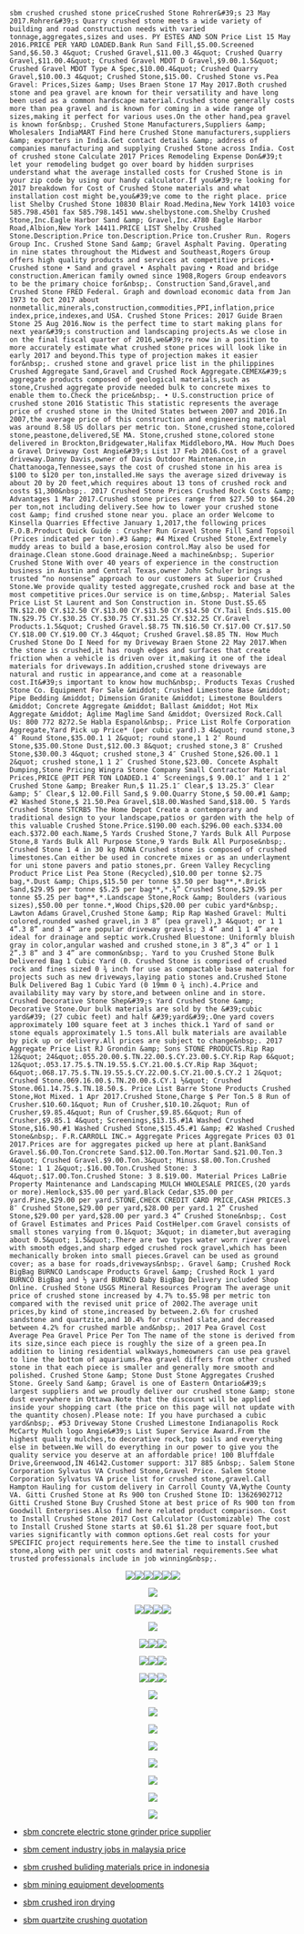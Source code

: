 
```
sbm crushed crushed stone priceCrushed Stone Rohrer&#39;s 23 May 2017.Rohrer&#39;s Quarry crushed stone meets a wide variety of building and road construction needs with varied tonnage,aggregates,sizes and uses. PY ESTES AND SON Price List 15 May 2016.PRICE PER YARD LOADED.Bank Run Sand Fill,$5.00.Screened Sand,$6.50.3 4&quot; Crushed Gravel,$11.00.3 4&quot; Crushed Quarry Gravel,$11.00.4&quot; Crushed Gravel MDOT D Gravel,$9.00.1.5&quot; Crushed Gravel MDOT Type A Spec,$10.00.4&quot; Crushed Quarry Gravel,$10.00.3 4&quot; Crushed Stone,$15.00. Crushed Stone vs.Pea Gravel: Prices,Sizes &amp; Uses Braen Stone 17 May 2017.Both crushed stone and pea gravel are known for their versatility and have long been used as a common hardscape material.Crushed stone generally costs more than pea gravel and is known for coming in a wide range of sizes,making it perfect for various uses.On the other hand,pea gravel is known for&nbsp;. Crushed Stone Manufacturers,Suppliers &amp; Wholesalers IndiaMART Find here Crushed Stone manufacturers,suppliers &amp; exporters in India.Get contact details &amp; address of companies manufacturing and supplying Crushed Stone across India. Cost of crushed stone Calculate 2017 Prices Remodeling Expense Don&#39;t let your remodeling budget go over board by hidden surprises understand what the average installed costs for Crushed Stone is in your zip code by using our handy calculator.If you&#39;re looking for 2017 breakdown for Cost of Crushed Stone materials and what installation cost might be,you&#39;ve come to the right place. price list Shelby Crushed Stone 10830 Blair Road.Medina,New York 14103 voice 585.798.4501 fax 585.798.1451 www.shelbystone.com.Shelby Crushed Stone,Inc.Eagle Harbor Sand &amp; Gravel,Inc.4780 Eagle Harbor Road,Albion,New York 14411.PRICE LIST Shelby Crushed Stone.Description.Price ton.Description.Price ton.Crusher Run. Rogers Group Inc. Crushed Stone Sand &amp; Gravel Asphalt Paving. Operating in nine states throughout the Midwest and Southeast,Rogers Group offers high quality products and services at competitive prices.• Crushed stone • Sand and gravel • Asphalt paving • Road and bridge construction.American family owned since 1908,Rogers Group endeavors to be the primary choice for&nbsp;. Construction Sand,Gravel,and Crushed Stone FRED Federal. Graph and download economic data from Jan 1973 to Oct 2017 about nonmetallic,minerals,construction,commodities,PPI,inflation,price index,price,indexes,and USA. Crushed Stone Prices: 2017 Guide Braen Stone 25 Aug 2016.Now is the perfect time to start making plans for next year&#39;s construction and landscaping projects.As we close in on the final fiscal quarter of 2016,we&#39;re now in a position to more accurately estimate what crushed stone prices will look like in early 2017 and beyond.This type of projection makes it easier for&nbsp;. crushed stone and gravel price list in the philippines Crushed Aggregate Sand,Gravel and Crushed Rock Aggregate.CEMEX&#39;s aggregate products composed of geological materials,such as stone,Crushed aggregate provide needed bulk to concrete mixes to enable them to.Check the price&nbsp;. • U.S.construction price of crushed stone 2016 Statistic This statistic represents the average price of crushed stone in the United States between 2007 and 2016.In 2007,the average price of this construction and engineering material was around 8.58 US dollars per metric ton. Stone,crushed stone,colored stone,peastone,delivered,SE MA. Stone,crushed stone,colored stone delivered in Brockton,Bridgewater,Halifax Middleboro,MA. How Much Does a Gravel Driveway Cost Angie&#39;s List 17 Feb 2016.Cost of a gravel driveway.Danny Davis,owner of Davis Outdoor Maintenance,in Chattanooga,Tennessee,says the cost of crushed stone in his area is $100 to $120 per ton,installed.He says the average sized driveway is about 20 by 20 feet,which requires about 13 tons of crushed rock and costs $1,300&nbsp;. 2017 Crushed Stone Prices Crushed Rock Costs &amp; Advantages 1 Mar 2017.Crushed stone prices range from $27.50 to $64.20 per ton,not including delivery.See how to lower your crushed stone cost &amp; find crushed stone near you. place an order Welcome to Kinsella Quarries Effective January 1,2017,the following prices F.O.B.Product Quick Guide : Crusher Run Gravel Stone Fill Sand Topsoil (Prices indicated per ton).#3 &amp; #4 Mixed Crushed Stone,Extremely muddy areas to build a base,erosion control.May also be used for drainage.Clean stone.Good drainage.Need a machine&nbsp;. Superior Crushed Stone With over 40 years of experience in the construction business in Austin and Central Texas,owner John Schuler brings a trusted “no nonsense” approach to our customers at Superior Crushed Stone.We provide quality tested aggregate,crushed rock and base at the most competitive prices.Our service is on time,&nbsp;. Material Sales Price List St Laurent and Son Construction in. Stone Dust.$5.65 TN.$12.00 CY.$12.50 CY.$13.00 CY.$13.50 CY.$14.50 CY.Tail Ends.$15.00 TN.$29.75 CY.$30.25 CY.$30.75 CY.$31.25 CY.$32.25 CY.Gravel Products.1.5&quot; Crushed Gravel.$8.75 TN.$16.50 CY.$17.00 CY.$17.50 CY.$18.00 CY.$19.00 CY.3 4&quot; Crushed Gravel.$8.85 TN. How Much Crushed Stone Do I Need for my Driveway Braen Stone 22 May 2017.When the stone is crushed,it has rough edges and surfaces that create friction when a vehicle is driven over it,making it one of the ideal materials for driveways.In addition,crushed stone driveways are natural and rustic in appearance,and come at a reasonable cost.It&#39;s important to know how much&nbsp;. Products Texas Crushed Stone Co. Equipment For Sale &middot; Crushed Limestone Base &middot; Pipe Bedding &middot; Dimension Granite &middot; Limestone Boulders &middot; Concrete Aggregate &middot; Ballast &middot; Hot Mix Aggregate &middot; Aglime Maglime Sand &middot; Oversized Rock.Call Us: 800 772 8272.Se Habla Espanol&nbsp;. Price List Rolfe Corporation Aggregate,Yard Pick up Price* (per cubic yard).3 4&quot; round stone,3 4″ Round Stone,$35.00.1 1 2&quot; round stone,1 1 2″ Round Stone,$35.00.Stone Dust,$12.00.3 8&quot; crushed stone,3 8″ Crushed Stone,$30.00.3 4&quot; crushed stone,3 4″ Crushed Stone,$26.00.1 1 2&quot; crushed stone,1 1 2″ Crushed Stone,$23.00. Concete Asphalt Dumping,Stone Pricing Wingra Stone Company Small Contractor Material Prices,PRICE @PIT PER TON LOADED.1 4″ Screenings,$ 9.00.1″ and 1 1 2″ Crushed Stone &amp; Breaker Run,$ 11.25.1″ Clear,$ 13.25.3″ Clear &amp; 5″ Clear,$ 12.00.Fill Sand,$ 9.00.Quarry Stone,$ 50.00.#1 &amp; #2 Washed Stone,$ 21.50.Pea Gravel,$18.00.Washed Sand,$18.00. 5 Yards Crushed Stone STCRB5 The Home Depot Create a contemporary and traditional design to your landscape,patios or garden with the help of this valuable Crushed Stone.Price.$190.00 each.$296.00 each.$334.00 each.$372.00 each.Name,5 Yards Crushed Stone,7 Yards Bulk All Purpose Stone,8 Yards Bulk All Purpose Stone,9 Yards Bulk All Purpose&nbsp;. Crushed Stone 1 4 in 30 kg RONA Crushed stone is composed of crushed limestones.Can either be used in concrete mixes or as an underlayment for uni stone pavers and patio stones,pr. Green Valley Recycling Product Price List Pea Stone (Recycled),$10.00 per tonne $2.75 bag,*.Dust &amp; Chips,$15.50 per tonne $3.50 per bag**,*.Brick Sand,$29.95 per tonne $5.25 per bag**,*.¾” Crushed Stone,$29.95 per tonne $5.25 per bag**,*.Landscape Stone,Rock &amp; Boulders (various sizes),$50.00 per tonne.*,Wood Chips,$20.00 per cubic yard*&nbsp;. Lawton Adams Gravel,Crushed Stone &amp; Rip Rap Washed Gravel: Multi colored,rounded washed gravel,in 3 8” (pea gravel),3 4&quot; or 1 1 4”.3 8” and 3 4” are popular driveway gravels; 3 4” and 1 1 4” are ideal for drainage and septic work.Crushed Bluestone: Uniformly bluish gray in color,angular washed and crushed stone,in 3 8”,3 4” or 1 1 2”.3 8” and 3 4” are common&nbsp;. Yard to you Crushed Stone Bulk Delivered Bag 1 Cubic Yard (0. Crushed Stone is comprised of crushed rock and fines sized 0 ¾ inch for use as compactable base material for projects such as new driveways,laying patio stones and.Crushed Stone Bulk Delivered Bag 1 Cubic Yard (0 19mm 0 ¾ inch).4.Price and availability may vary by store,and between online and in store. Crushed Decorative Stone Shep&#39;s Yard Crushed Stone &amp; Decorative Stone.Our bulk materials are sold by the &#39;cubic yard&#39; (27 cubic feet) and half &#39;yard&#39;.One yard covers approximately 100 square feet at 3 inches thick.1 Yard of sand or stone equals approximately 1.5 tons.All bulk materials are available by pick up or delivery.All prices are subject to change&nbsp;. 2017 Aggregate Price List RJ Grondin &amp; Sons STONE PRODUCTS.Rip Rap 12&quot; 24&quot;.055.20.00.$.TN.22.00.$.CY.23.00.$.CY.Rip Rap 6&quot; 12&quot;.053.17.75.$.TN.19.55.$.CY.21.00.$.CY.Rip Rap 3&quot; 6&quot;.068.17.75.$.TN.19.55.$.CY.22.00.$.CY.21.00.$.CY.2 1 2&quot; Crushed Stone.069.16.00.$.TN.20.00.$.CY.1 ½&quot; Crushed Stone.061.14.75.$.TN.18.50.$. Price List Barre Stone Products Crushed Stone,Hot Mixed. 1 Apr 2017.Crushed Stone,Charge $ Per Ton.5 8 Run of Crusher.$10.60.1&quot; Run of Crusher,$10.10.2&quot; Run of Crusher,$9.85.4&quot; Run of Crusher,$9.85.6&quot; Run of Crusher,$9.85.1 4&quot; Screenings,$13.15.#1A Washed Crushed Stone,$16.90.#1 Washed Crushed Stone,$15.45.#1 &amp; #2 Washed Crushed Stone&nbsp;. F.R.CARROLL INC.» Aggregate Prices Aggregate Prices 03 01 2017.Prices are for aggregates picked up here at plant.BankSand Gravel.$6.00.Ton.Croncrete Sand.$12.00.Ton.Mortar Sand.$21.00.Ton.3 4&quot; Crushed Gravel.$9.00.Ton.3&quot; Minus.$8.00.Ton.Crushed Stone: 1 1 2&quot;.$16.00.Ton.Crushed Stone: 3 4&quot;.$17.00.Ton.Crushed Stone: 3 8.$19.00. Material Prices LaBrie Property Maintenance and Landscaping MULCH WHOLESALE PRICES,(20 yards or more).Hemlock,$35.00 per yard.Black Cedar,$35.00 per yard.Pine,$29.00 per yard.STONE,CHECK CREDIT CARD PRICE,CASH PRICES.3 8″ Crushed Stone,$29.00 per yard,$28.00 per yard.1 2” Crushed Stone,$29.00 per yard,$28.00 per yard.3 4” Crushed Stone&nbsp;. Cost of Gravel Estimates and Prices Paid CostHelper.com Gravel consists of small stones varying from 0.1&quot; 3&quot; in diameter,but averaging about 0.5&quot; 1.5&quot;.There are two types water worn river gravel with smooth edges,and sharp edged crushed rock gravel,which has been mechanically broken into small pieces.Gravel can be used as ground cover; as a base for roads,driveways&nbsp;. Gravel &amp; Crushed Rock BigBag BURNCO Landscape Products Gravel &amp; Crushed Rock 1 yard BURNCO BigBag and ½ yard BURNCO Baby BigBag Delivery included Shop Online. Crushed Stone USGS Mineral Resources Program The average unit price of crushed stone increased by 4.7% to.$5.98 per metric ton compared with the revised unit price of 2002.The average unit prices,by kind of stone,increased by between.2.6% for crushed sandstone and quartzite,and 10.4% for crushed slate,and decreased between 4.2% for crushed marble and&nbsp;. 2017 Pea Gravel Cost Average Pea Gravel Price Per Ton The name of the stone is derived from its size,since each piece is roughly the size of a green pea.In addition to lining residential walkways,homeowners can use pea gravel to line the bottom of aquariums.Pea gravel differs from other crushed stone in that each piece is smaller and generally more smooth and polished. Crushed Stone &amp; Stone Dust Stone Aggregates Crushed Stone. Greely Sand &amp; Gravel is one of Eastern Ontario&#39;s largest suppliers and we proudly deliver our crushed stone &amp; stone dust everywhere in Ottawa.Note that the discount will be applied inside your shopping cart (the price on this page will not update with the quantity chosen).Please note: If you have purchased a cubic yard&nbsp;. #53 Driveway Stone Crushed Limestone Indianapolis Rock McCarty Mulch logo Angie&#39;s List Super Service Award.From the highest quality mulches,to decorative rock,top soils and everything else in between.We will do everything in our power to give you the quality service you deserve at an affordable price! 100 Bluffdale Drive,Greenwood,IN 46142.Customer support: 317 885 &nbsp;. Salem Stone Corporation Sylvatus VA Crushed Stone,Gravel Price. Salem Stone Corporation Sylvatus VA price list for crushed stone,gravel.Call Hampton Hauling for custom delivery in Carroll County VA,Wythe County VA. Gitti Crushed Stone at Rs 900 ton Crushed Stone ID: 13626902712 Gitti Crushed Stone Buy Crushed Stone at best price of Rs 900 ton from Goodwill Enterprises.Also find here related product comparison. Cost to Install Crushed Stone 2017 Cost Calculator (Customizable) The cost to Install Crushed Stone starts at $0.61 $1.28 per square foot,but varies significantly with common options.Get real costs for your SPECIFIC project requirements here.See the time to install crushed stone,along with per unit costs and material requirements.See what trusted professionals include in job winning&nbsp;. 
```

<div align="center">
  
<a rel="nofollow" href="https://m.shibang-china.com?f=github&k=sbm+crushed+crushed+stone+price"><img src="https://static.shibang-china.com/en/l.png"></a><img src="https://static.shibang-china.com/en/hw.png"><a rel="nofollow" href="https://m.shibang-china.com/product/?f=github&k=sbm+crushed+crushed+stone+price"><img src="https://static.shibang-china.com/en/p.png"></a><a rel="nofollow" href="https://m.shibang-china.com/cases/?f=github&k=sbm+crushed+crushed+stone+price"><img src="https://static.shibang-china.com/en/c.png"></a><a rel="nofollow" href="https://m.shibang-china.com/news/?f=github&k=sbm+crushed+crushed+stone+price"><img src="https://static.shibang-china.com/en/n.png"></a><a rel="nofollow" href="https://m.shibang-china.com?f=github&k=sbm+crushed+crushed+stone+price"><img src="https://static.shibang-china.com/en/m.png"></a>

<a rel="nofollow" href="https://m.shibang-china.com/product/?f=github&k=sbm+crushed+crushed+stone+price"><img src="https://static.shibang-china.com/en/b.jpg"></a>
  
<a rel="nofollow" href="https://m.shibang-china.com/solution-aggregate.html?f=github&k=sbm+crushed+crushed+stone+price"><img src="https://static.shibang-china.com/en/a.jpg"></a><a rel="nofollow" href="https://m.shibang-china.com/solution-mine.html?f=github&k=sbm+crushed+crushed+stone+price"><img src="https://static.shibang-china.com/en/m.jpg"></a><a rel="nofollow" href="https://m.shibang-china.com/solution-mill.html?f=github&k=sbm+crushed+crushed+stone+price"><img src="https://static.shibang-china.com/en/g.jpg"></a><a rel="nofollow" href="https://m.shibang-china.com/solution-epc.html?f=github&k=sbm+crushed+crushed+stone+price"><img src="https://static.shibang-china.com/en/e.jpg"></a>

<a rel="nofollow" href="https://m.shibang-china.com/product/?f=github&k=sbm+crushed+crushed+stone+price"><img src="https://static.shibang-china.com/en/a-p.png"></a>

<a rel="nofollow" href="https://m.shibang-china.com/product/crusher/c6x.html?f=github&k=sbm+crushed+crushed+stone+price"><img src="https://static.shibang-china.com/en/j.jpg"></a><a rel="nofollow" href="https://m.shibang-china.com/product/crusher/ci5x.html?f=github&k=sbm+crushed+crushed+stone+price"><img src="https://static.shibang-china.com/en/i.jpg"></a><a rel="nofollow" href="https://m.shibang-china.com/product/crusher/hst.html?f=github&k=sbm+crushed+crushed+stone+price"><img src="https://static.shibang-china.com/en/c.jpg"></a>

<a rel="nofollow" href="https://m.shibang-china.com/product/mill/mtw.html?f=github&k=sbm+crushed+crushed+stone+price"><img src="https://static.shibang-china.com/en/mtw.jpg"></a><a rel="nofollow" href="https://m.shibang-china.com/product/mill/scm.html?f=github&k=sbm+crushed+crushed+stone+price"><img src="https://static.shibang-china.com/en/scm.jpg"></a><a rel="nofollow" href="https://m.shibang-china.com/product/mill/lm.html?f=github&k=sbm+crushed+crushed+stone+price"><img src="https://static.shibang-china.com/en/lm.jpg"></a>

<a rel="nofollow" href="https://m.shibang-china.com/product/sand/vsi6x.html?f=github&k=sbm+crushed+crushed+stone+price"><img src="https://static.shibang-china.com/en/6x.jpg"></a><a rel="nofollow" href="https://m.shibang-china.com/product/sand/vu.html?f=github&k=sbm+crushed+crushed+stone+price"><img src="https://static.shibang-china.com/en/vu.jpg"></a><a rel="nofollow" href="https://m.shibang-china.com/product/mobile/klun.html?f=github&k=sbm+crushed+crushed+stone+price"><img src="https://static.shibang-china.com/en/k.jpg"></a>

<a rel="nofollow" href="https://m.shibang-china.com/cases/?f=github&k=sbm+crushed+crushed+stone+price"><img src="https://static.shibang-china.com/en/case.png"></a>

<a rel="nofollow" href="https://m.shibang-china.com/cases/aggregate/202.html?f=github&k=sbm+crushed+crushed+stone+price"><img src="https://static.shibang-china.com/en/c-1.jpg"></a>

<a rel="nofollow" href="https://m.shibang-china.com/cases/aggregate/203.html?f=github&k=sbm+crushed+crushed+stone+price"><img src="https://static.shibang-china.com/en/c-2.jpg"></a>

<a rel="nofollow" href="https://m.shibang-china.com/cases/mill/123.html?f=github&k=sbm+crushed+crushed+stone+price"><img src="https://static.shibang-china.com/en/c-3.jpg"></a>

<a rel="nofollow" href="https://m.shibang-china.com/contact_us.html?f=github&k=sbm+crushed+crushed+stone+price"><img src="https://static.shibang-china.com/en/contact.png"></a>

<a rel="nofollow" href="https://swt.shibang-china.com/?f=github&k=sbm+crushed+crushed+stone+price"><img src="https://static.shibang-china.com/en/chat.png"></a>

<a rel="nofollow" href="https://whatsapp.shibangsoft.com/WhatsApp.php?f=github&k=sbm+crushed+crushed+stone+price"><img src="https://static.shibang-china.com/en/whatsapp.png"></a>

<a rel="nofollow" href="https://m.shibang-china.com/?f=github&k=sbm+crushed+crushed+stone+price"><img src="https://static.shibang-china.com/en/website.png"></a>

</div>


* [sbm concrete electric stone grinder price supplier](sbm%20concrete%20electric%20stone%20grinder%20price%20supplier.md)

* [sbm cement industry jobs in malaysia price](sbm%20cement%20industry%20jobs%20in%20malaysia%20price.md)

* [sbm crushed buliding materials price in indonesia](sbm%20crushed%20buliding%20materials%20price%20in%20indonesia.md)

* [sbm mining equipment developments](sbm%20mining%20equipment%20developments.md)

* [sbm crushed iron drying](sbm%20crushed%20iron%20drying.md)

* [sbm quartzite crushing quotation](sbm%20quartzite%20crushing%20quotation.md)